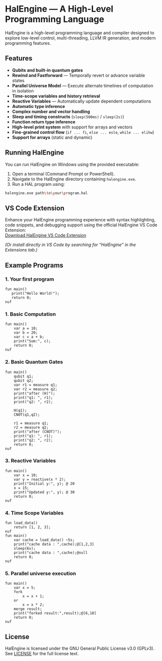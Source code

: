 # HalEngine — A High-Level Programming Language

HalEngine is a high-level programming language and compiler designed to explore low-level control, multi-threading, LLVM IR generation, and modern programming features.

## Features

- **Qubits and built-in quantum gates**
- **Rewind and Fastforward** — Temporally revert or advance variable states
- **Parallel Universe Model** — Execute alternate timelines of computation in isolation
- **Time-scope variables and history retrieval**
- **Reactive Variables** — Automatically update dependent computations
- **Automatic type inference**
- **Complex number and vector handling**
- **Sleep and timing constructs** (`sleep(500ms)` / `sleep(2s)`)
- **Function return type inference**
- **High-level print system** with support for arrays and vectors
- **Fine-grained control flow** (`if ... fi`, `else ... esle`, `while ... elihw`)
- **Support for arrays** (static and dynamic)

## Running HalEngine

You can run HalEngine on Windows using the provided executable:

1. Open a terminal (Command Prompt or PowerShell).
2. Navigate to the HalEngine directory containing `halengine.exe`.
3. Run a HAL program using:
```bash
halengine.exe path\to\your\program.hal
```
## VS Code Extension

Enhance your HalEngine programming experience with syntax highlighting, code snippets, and debugging support using the official HalEngine VS Code Extension:  
[Download HalEngine VS Code Extension](https://marketplace.visualstudio.com/items?itemName=reshmahegde.halengine)  

*(Or install directly in VS Code by searching for “HalEngine” in the Extensions tab.)*



## Example Programs

### 1. Your first program
```hal
fun main()
   print("Hello World!");
   return 0;
nuf
```

### 1. Basic Computation
```hal
fun main()
    var a = 10;
    var b = 20;
    var c = a + b;
    print("Sum:", c);
    return 0;
nuf
```
### 2. Basic Quantum Gates
```hal
fun main()
    qubit q1;
    qubit q2;
    var r1 = measure q1;
    var r2 = measure q2;
    print("after (H)");
    print("q1: ", r1);
    print("q2: ", r2);

    H(q1);
    CNOT(q1,q2);
    
    r1 = measure q1;
    r2 = measure q2;
    print("after (CNOT)");
    print("q1: ", r1);
    print("q2: ", r2);
    return 0;
nuf
```
### 3. Reactive Variables
```hal
fun main()
    var x = 10;
    var y = reactive(x * 2);
    print("Initial y:", y); @ 20
    x = 15;
    print("Updated y:", y); @ 30
    return 0;
nuf
```
### 4. Time Scope Variables
```hal
fun load_data()
    return [1, 2, 3];
nuf
fun main()
    var cache = load_data() ~5s;
    print("cache data : ",cache);@[1,2,3]
    sleep(6s);
    print("cache data : ",cache);@null
    return 0;
nuf
```
### 5. Parallel universe execution
```hal
fun main()
    var x = 5;
    fork
        x = x + 1;
    or
        x = x * 2;
    merge result;
    print("forked result:",result);@[6,10]
    return 0;
nuf

```

## License

HalEngine is licensed under the GNU General Public License v3.0 (GPLv3).  
See [LICENSE](LICENSE.md) for the full license text.




